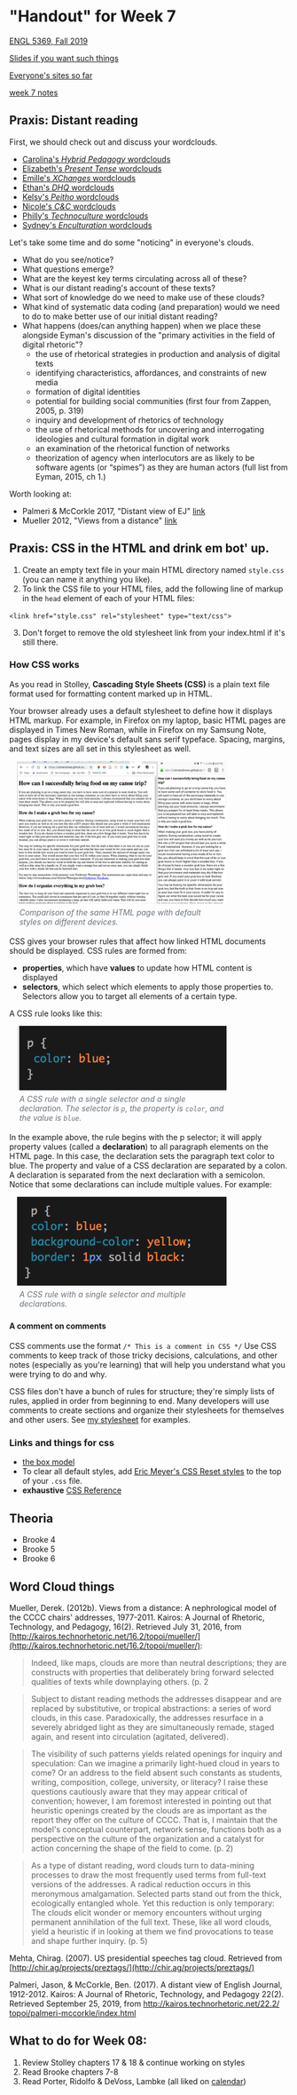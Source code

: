 # "Handout" for Week 7

[ENGL 5369, Fall 2019](calendar.html)

[Slides if you want such things](https://docs.google.com/presentation/d/e/2PACX-1vRufA94YIvpbFkJ2K591QOVPqCeLM5nAcGgkbJ0uiCuOgYeWh5OUR1FXmLTWgReyHFb8yPoLY4kWyb5/pub?start=false&loop=false&delayms=3000)

[Everyone's sites so far](fambly)

[week 7 notes](week-07-notes.html)

## Praxis: Distant reading

First, we should check out and discuss your wordclouds.
- [Carolina's *Hybrid Pedagogy* wordclouds](https://carolinaavsar.github.io/wordclouds.html)
- [Elizabeth's *Present Tense* wordclouds](https://emock1.github.io/distant-reading.html)
- [Emille's *XChanges* wordclouds](https://emireno.github.io/drproject.html)
- [Ethan's *DHQ* wordclouds](https://ethanlgross.github.io/distant-reading-dhq.html)
- [Kelsy's *Peitho* wordclouds](https://kelsymascorro.github.io/distancelearningproject.html)
- [Nicole's *C&C* wordclouds](https://hellonicoler.github.io/portfolio/distant-reading/index.html)
- [Philly's *Technoculture* wordclouds](https://phillyvasquez.com/wordclouds.html)
- [Sydney's *Enculturation* wordclouds](https://sydneyspangler.github.io/distant-reading-project/)

Let's take some time and do some "noticing" in everyone's clouds.

- What do you see/notice?
- What questions emerge?
- What are the keyest key terms circulating across all of these?
- What is our distant reading's account of these texts?
- What sort of knowledge do we need to make use of these clouds?
- What kind of systematic data coding (and preparation) would we need to do to make better use of our initial distant reading?
- What happens (does/can anything happen) when we place these alongside Eyman's discussion of the "primary activities in the field of digital rhetoric"?
  - the use of rhetorical strategies in production and analysis of digital texts
  - identifying characteristics, affordances, and constraints of new media
  - formation of digital identities
  - potential for building social communities (first four from Zappen, 2005, p. 319)
  - inquiry and development of rhetorics of technology
  - the use of rhetorical methods for uncovering and interrogating ideologies and cultural formation in digital work
  - an examination of the rhetorical function of networks
  - theorization of agency when interlocutors are as likely to be software agents (or “spimes”) as they are human actors (full list from Eyman, 2015, ch 1.)

Worth looking at:
- Palmeri & McCorkle 2017, "Distant view of EJ" [link](http://technorhetoric.net/22.2/topoi/palmeri-mccorkle/)
- Mueller 2012, "Views from a distance" [link](http://kairos.technorhetoric.net/16.2/topoi/mueller/)


## Praxis: CSS in the HTML and drink em bot' up.

1. Create an empty text file in your main HTML directory named `style.css` (you can name it anything you like).
2. To link the CSS file to your HTML files, add the following line of markup in the `head` element of each of your HTML files:  

 `<link href="style.css" rel="stylesheet" type="text/css">`

3. Don't forget to remove the old stylesheet link from your index.html if it's still there.

### How CSS works

As you read in Stolley, **Cascading Style Sheets (CSS)** is a plain text file format used for formatting content marked up in HTML.

Your browser already uses a default stylesheet to define how it displays  HTML markup. For example, in Firefox on my laptop, basic HTML pages are displayed in Times New Roman, while in Firefox on my Samsung Note, pages display in my device's default sans serif typeface. Spacing, margins, and text sizes are all set in this stylesheet as well.

  <figure style="margin: 1em; max-width: 75%;"><img src="../teaching/fa18-3379/media/two-styles.png" />
    <figcaption style="padding: .3em; color: #6a737d; font-style: italic;">Comparison of the same HTML page with default styles on different devices.</figcaption>
    </figure>

CSS gives your browser rules that affect how linked HTML documents should be displayed. CSS rules are formed from:
  <ul>
    <li><strong>properties</strong>, which have <strong>values</strong> to update how HTML content is displayed</li>
    <li><strong>selectors</strong>, which select which elements to apply those properties to. Selectors allow you to target all elements of a certain type.</li>
  </ul>
  <p>A CSS rule looks like this:</p>
  <figure style="margin: 1em; max-width: 75%;"><img src="../teaching/fa18-3379/media/rule1.png"/>
    <figcaption style="padding: .3em; color: #6a737d; font-style: italic;">A CSS rule with a single selector and a single declaration. The selector is <code>p</code>, the property is <code>color</code>, and the value is <code>blue</code>.</figcaption>
  </figure>

In the example above, the rule begins with the p selector; it will apply property values (called a **declaration**) to all paragraph elements on the HTML page. In this case, the declaration sets the paragraph text color to blue. The property and value of a CSS declaration are separated by a colon. A declaration is separated from the next declaration with a semicolon. Notice that some declarations can include multiple values. For example:

  <figure style="margin: 1em; max-width: 75%;"><img src="../teaching/fa18-3379/media/rule2.png"/>
      <figcaption style="padding: .3em; color: #6a737d; font-style: italic;">A CSS rule with a single selector and multiple declarations.</figcaption>
    </figure>

#### A comment on comments

CSS comments use the format `/* This is a comment in CSS */` Use CSS comments to keep track of those tricky decisions, calculations, and other notes (especially as you're learning) that will help you understand what you were trying to do and why.

CSS files don't have a bunch of rules for structure; they're simply lists of rules, applied in order from beginning to end. Many developers will use comments to create sections and organize their stylesheets for themselves and other users. See [my stylesheet](https://cdmandrews.github.io/css/style.css) for examples.

### Links and things for css

- [the box model](https://developer.mozilla.org/en-US/docs/Learn/CSS/Building_blocks/The_box_model)
- To clear all default styles, add [Eric Meyer's CSS Reset styles](https://meyerweb.com/eric/tools/css/reset/) to the top of your `.css` file.
- **exhaustive** [CSS Reference](https://developer.mozilla.org/en-US/docs/Web/CSS/Reference)


## Theoria

- Brooke 4
- Brooke 5
- Brooke 6

## Word Cloud things

Mueller, Derek. (2012b). Views from a distance: A nephrological model of the CCCC chairs' addresses, 1977-2011. Kairos: A Journal of Rhetoric, Technology, and Pedagogy, 16(2). Retrieved July 31, 2016, from [http://kairos.technorhetoric.net/16.2/topoi/mueller/](http://kairos.technorhetoric.net/16.2/topoi/mueller/):

> Indeed, like maps, clouds are more than neutral descriptions; they are constructs with properties that deliberately bring forward selected qualities of texts while downplaying others. (p. 2

> Subject to distant reading methods the addresses disappear and are replaced by substitutive, or tropical abstractions: a series of word clouds, in this case. Paradoxically, the addresses resurface in a severely abridged light as they are simultaneously remade, staged again, and resent into circulation (agitated, delivered).

> The visibility of such patterns yields related openings for inquiry and speculation: Can we imagine a primarily light-hued cloud in years to come? Or an address to the field absent such constants as students, writing, composition, college, university, or literacy? I raise these questions cautiously aware that they may appear critical of convention; however, I am foremost interested in pointing out that heuristic openings created by the clouds are as important as the report they offer on the culture of CCCC. That is, I maintain that the model's conceptual counterpart, network sense, functions both as a perspective on the culture of the organization and a catalyst for action concerning the shape of the field to come. (p. 2)

> As a type of distant reading, word clouds turn to data-mining processes to draw the most frequently used terms from full-text versions of the addresses. A radical reduction occurs in this meronymous amalgamation. Selected parts stand out from the thick, ecologically entangled whole. Yet this reduction is only temporary: The clouds elicit wonder or memory encounters without urging permanent annihilation of the full text. These, like all word clouds, yield a heuristic if in looking at them we find provocations to tease and shape further inquiry. (p. 5)

Mehta, Chirag. (2007). US presidential speeches tag cloud. Retrieved from [http://chir.ag/projects/preztags/](http://chir.ag/projects/preztags/)

Palmeri, Jason, & McCorkle, Ben. (2017). A distant view of English Journal, 1912-2012. Kairos: A Journal of Rhetoric, Technology, and Pedagogy 22(2). Retrieved September 25, 2019, from [http:/​/​kairos.technorhetoric.net/​22.2/​topoi/​palmeri-mccorkle/​index.html](http://technorhetoric.net/22.2/topoi/palmeri-mccorkle/index.html)

## What to do for Week 08:
 1. Review Stolley chapters 17 & 18 & continue working on styles
 2. Read Brooke chapters 7-8
 3. Read Porter, Ridolfo & DeVoss, Lambke (all liked on [calendar](calendar.html))
